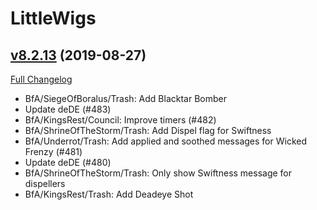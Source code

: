 # LittleWigs

## [v8.2.13](https://github.com/BigWigsMods/LittleWigs/tree/v8.2.13) (2019-08-27)
[Full Changelog](https://github.com/BigWigsMods/LittleWigs/compare/v8.2.12...v8.2.13)

- BfA/SiegeOfBoralus/Trash: Add Blacktar Bomber  
- Update deDE (#483)  
- BfA/KingsRest/Council: Improve timers (#482)  
- BfA/ShrineOfTheStorm/Trash: Add Dispel flag for Swiftness  
- BfA/Underrot/Trash: Add applied and soothed messages for Wicked Frenzy (#481)  
- Update deDE (#480)  
- BfA/ShrineOfTheStorm/Trash: Only show Swiftness message for dispellers  
- BfA/KingsRest/Trash: Add Deadeye Shot  
